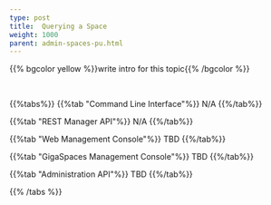 ```yaml
---
type: post
title:  Querying a Space
weight: 1000
parent: admin-spaces-pu.html
---
```

 
 
{{% bgcolor yellow %}}write intro for this topic{{% /bgcolor %}}

<br>
 
{{%tabs%}}
{{%tab "Command Line Interface"%}}
N/A
{{%/tab%}}

{{%tab "REST Manager API"%}}
N/A
{{%/tab%}}


{{%tab "Web Management Console"%}}
TBD
{{%/tab%}}


{{%tab "GigaSpaces Management Console"%}}
TBD
{{%/tab%}}


{{%tab "Administration API"%}}
TBD
{{%/tab%}}

{{% /tabs %}}
